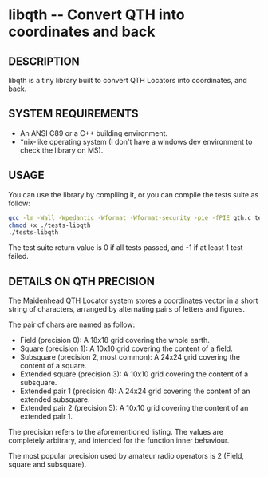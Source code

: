libqth -- Convert QTH into coordinates and back
===============================================

## DESCRIPTION

libqth is a tiny library built to convert QTH Locators into coordinates, and back.

## SYSTEM REQUIREMENTS

 - An ANSI C89 or a C++ building environment.
 - *nix-like operating system (I don't have a windows dev environment to check the library on MS).

## USAGE

You can use the library by compiling it, or you can compile the tests suite as follow:

```bash
gcc -lm -Wall -Wpedantic -Wformat -Wformat-security -pie -fPIE qth.c testmain.c -o tests-libqth
chmod +x ./tests-libqth
./tests-libqth
```

The test suite return value is 0 if all tests passed, and -1 if at least 1 test failed.

## DETAILS ON QTH PRECISION

The Maidenhead QTH Locator system stores a coordinates vector in a short string of characters, arranged by alternating pairs of letters and figures.

The pair of chars are named as follow:
 * Field (precision 0): A 18x18 grid covering the whole earth. 
 * Square (precision 1): A 10x10 grid covering the content of a field.
 * Subsquare (precision 2, most common): A 24x24 grid covering the content of a square.
 * Extended square (precision 3): A 10x10 grid covering the content of a subsquare.
 * Extended pair 1 (precision 4): A 24x24 grid covering the content of an extended subsquare.
 * Extended pair 2 (precision 5): A 10x10 grid covering the content of an extended pair 1.

The precision refers to the aforementioned listing. The values are completely arbitrary, and intended for the function inner behaviour.

The most popular precision used by amateur radio operators is 2 (Field, square and subsquare).
